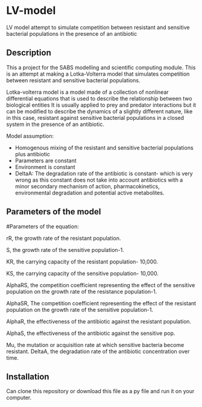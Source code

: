 # LV-model
LV model attempt to simulate competition between resistant and sensitive bacterial populations in the presence of an antibiotic

## Description

This a project for the SABS modelling and scientific computing module. This is an attempt at making a Lotka-Volterra model that simulates competition between resistant and sensitive bacterial populations.

Lotka-volterra model is a model made of a collection of nonlinear differential equations that is used to describe the relationship between two biological entities It is usually applied to prey and predator interactions but it can be modified to describe the dynamics of a slightly different nature, like in this case, resistant against sensitive bacterial populations in a closed system in the presence of an antibiotic.

Model assumption:


- Homogenous mixing of the resistant and sensitive bacterial populations plus antibiotic
- Parameters are constant
- Environment is constant
- DeltaA: The degradation rate of the antibiotic is constant- which is very wrong as this constant does not take into account antibiotics with a minor secondary mechanism of action, pharmacokinetics, environmental degradation and potential active metabolites.

## Parameters of the model

#Parameters of the equation:

rR, the growth rate of the resistant population.

S, the growth rate of the sensitive population-1.

KR, the carrying capacity of the resistant population- 10,000.

KS, the carrying capacity of the sensitive population- 10,000.

AlphaRS, the competition coefficient representing the effect of the sensitive population on the growth rate of the resistance population-1.

AlphaSR, The competition coefficient representing the effect of the resistant population on the growth rate of the sensitive population-1.

AlphaR, the effectiveness of the antibiotic against the resistant population.

AlphaS, the effectiveness of the antibiotic against the sensitive pop.

Mu, the mutation or acquisition rate at which sensitive bacteria become resistant.
DeltaA, the degradation rate of the antibiotic concentration over time.

## Installation

Can clone this repository or download this file as a py file and run it on your computer.

